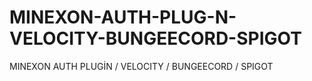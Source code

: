# MINEXON-AUTH-PLUG-N-VELOCITY-BUNGEECORD-SPIGOT
MINEXON AUTH PLUGİN / VELOCITY / BUNGEECORD / SPIGOT
